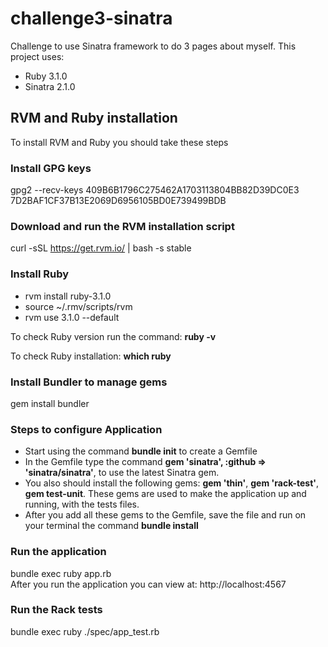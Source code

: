 # challenge3-sinatra

Challenge to use Sinatra framework to do 3 pages about myself.
This project uses:
* Ruby 3.1.0
* Sinatra 2.1.0

## RVM and Ruby installation

To install RVM and Ruby you should take these steps

### Install GPG keys

gpg2 --recv-keys 409B6B1796C275462A1703113804BB82D39DC0E3 7D2BAF1CF37B13E2069D6956105BD0E739499BDB

### Download and run the RVM installation script

curl -sSL https://get.rvm.io/ | bash -s stable

### Install Ruby

* rvm install ruby-3.1.0
* source ~/.rmv/scripts/rvm
* rvm use 3.1.0 --default

To check Ruby version run the command: **ruby -v**<br/>

To check Ruby installation: **which ruby**<br/>

### Install Bundler to manage gems

gem install bundler

### Steps to configure Application

* Start using the command **bundle init** to create a Gemfile
* In the Gemfile type the command **gem 'sinatra', :github => 'sinatra/sinatra'**, to use the latest Sinatra gem.
* You also should install the following gems: **gem 'thin'**, **gem 'rack-test'**, **gem test-unit**. These gems are used to make the application up and running, with the tests files.
* After you add all these gems to the Gemfile, save the file and run on your terminal the command **bundle install**

### Run the application

bundle exec ruby app.rb<br/>
After you run the application you can view at: http://localhost:4567

### Run the Rack tests

bundle exec ruby ./spec/app_test.rb

